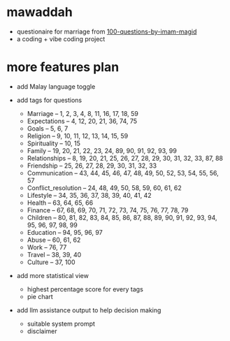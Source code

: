 # mawaddah

- questionaire for marriage from [100-questions-by-imam-magid](https://www.rahmaa.org/resources/100-questions-by-imam-magid/)
- a coding + vibe coding project

# more features plan

- add Malay language toggle

- add tags for questions
    - Marriage – 1, 2, 3, 4, 8, 11, 16, 17, 18, 59
    - Expectations – 4, 12, 20, 21, 36, 74, 75
    - Goals – 5, 6, 7
    - Religion – 9, 10, 11, 12, 13, 14, 15, 59
    - Spirituality – 10, 15
    - Family – 19, 20, 21, 22, 23, 24, 89, 90, 91, 92, 93, 99
    - Relationships – 8, 19, 20, 21, 25, 26, 27, 28, 29, 30, 31, 32, 33, 87, 88
    - Friendship – 25, 26, 27, 28, 29, 30, 31, 32, 33
    - Communication – 43, 44, 45, 46, 47, 48, 49, 50, 52, 53, 54, 55, 56, 57
    - Conflict_resolution – 24, 48, 49, 50, 58, 59, 60, 61, 62
    - Lifestyle – 34, 35, 36, 37, 38, 39, 40, 41, 42
    - Health – 63, 64, 65, 66
    - Finance – 67, 68, 69, 70, 71, 72, 73, 74, 75, 76, 77, 78, 79
    - Children – 80, 81, 82, 83, 84, 85, 86, 87, 88, 89, 90, 91, 92, 93, 94, 95, 96, 97, 98, 99
    - Education – 94, 95, 96, 97
    - Abuse – 60, 61, 62
    - Work – 76, 77
    - Travel – 38, 39, 40
    - Culture – 37, 100

- add more statistical view 
    - highest percentage score for every tags
    - pie chart

- add llm assistance output to help decision making
    - suitable system prompt
    - disclaimer
